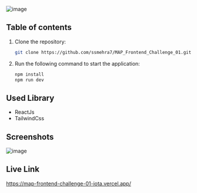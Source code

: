 ![image](https://github.com/ssmehra7/MAP_Frontend_Challenge_01/assets/90677613/13bd5217-ec5d-4118-a9a4-ea3a2fe54b24)

## Table of contents


1. Clone the repository:
   ```bash
   git clone https://github.com/ssmehra7/MAP_Frontend_Challenge_01.git
   ```
2. Run the following command to start the application:
   ```bash
   npm install
   npm run dev
   ```
## Used Library
   - ReactJs
   - TailwindCss

## Screenshots
![image](https://github.com/ssmehra7/MAP_Frontend_Challenge_01/assets/90677613/f7cb7276-85f3-4c3d-b171-6875c56f8f26)


    
## Live Link
https://map-frontend-challenge-01-iota.vercel.app/





